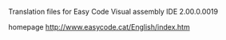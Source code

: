 Translation files for Easy Code Visual assembly IDE 2.00.0.0019

homepage http://www.easycode.cat/English/index.htm
